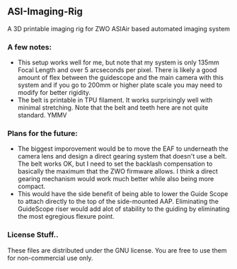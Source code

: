 ## ASI-Imaging-Rig
A 3D printable imaging rig for ZWO ASIAir based automated imaging system

### A few notes:

- This setup works well for me, but note that my system is only 135mm Focal Length and over 5 arcseconds per pixel. There is likely a good amount of flex between the guidescope and the main camera with this system and if you go to 200mm or higher plate scale you may need to modify for better rigidity. 
- The belt is printable in TPU filament. It works surprisingly well with minimal stretching. Note that the belt and teeth here are not quite standard. YMMV

### Plans for the future:
- The biggest imporovement would be to move the EAF to underneath the camera lens and design a direct gearing system that doesn't use a belt. The belt works OK, but I need to set the backlash compensation to basically the maximum that the ZWO firmware allows. I think a direct gearing mechanism would work much better while also being more compact. 
- This would have the side benefit of being able to lower the Guide Scope to attach directly to the top of the side-mounted AAP. Eliminating the GuideScope riser would add alot of stability to the guiding by eliminating the most egregious flexure point. 


### License Stuff..
These files are distributed under the GNU license. You are free to use them for non-commercial use only. 

